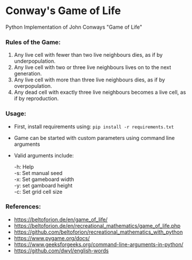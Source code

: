 # Conway's Game of Life
Python Implementation of John Conways "Game of Life"

### Rules of the Game:
1. Any live cell with fewer than two live neighbours dies, as if by underpopulation.
2. Any live cell with two or three live neighbours lives on to the next generation.
3. Any live cell with more than three live neighbours dies, as if by overpopulation.
4. Any dead cell with exactly three live neighbours becomes a live cell, as if by reproduction.

### Usage:
* First, install requirements using: `pip install -r requirements.txt`
* Game can be started with custom parameters using command line arguments
* Valid arguments include:

  -h: Help <br />
  -s: Set manual seed <br />
  -x: Set gameboard width <br />
  -y: set gamboard height <br />
  -c: Set grid cell size <br />
  
### References:
* https://beltoforion.de/en/game_of_life/
* https://beltoforion.de/en/recreational_mathematics/game_of_life.php
* https://github.com/beltoforion/recreational_mathematics_with_python
* https://www.pygame.org/docs/
* https://www.geeksforgeeks.org/command-line-arguments-in-python/
* https://github.com/dwyl/english-words
